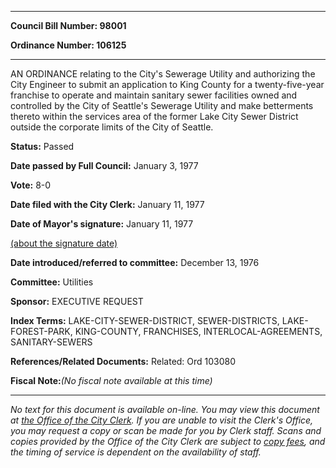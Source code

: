 

********

**Council Bill Number: 98001**
   
**Ordinance Number: 106125**
********

 AN ORDINANCE relating to the City's Sewerage Utility and authorizing the City Engineer to submit an application to King County for a twenty-five-year franchise to operate and maintain sanitary sewer facilities owned and controlled by the City of Seattle's Sewerage Utility and make betterments thereto within the services area of the former Lake City Sewer District outside the corporate limits of the City of Seattle.

**Status:** Passed
   
**Date passed by Full Council:** January 3, 1977
   
**Vote:** 8-0
   
**Date filed with the City Clerk:** January 11, 1977
   
**Date of Mayor's signature:** January 11, 1977
   
[(about the signature date)](/~public/approvaldate.htm)
   
   
   
**Date introduced/referred to committee:** December 13, 1976
   
**Committee:** Utilities
   
**Sponsor:** EXECUTIVE REQUEST
   
   
**Index Terms:** LAKE-CITY-SEWER-DISTRICT, SEWER-DISTRICTS, LAKE-FOREST-PARK, KING-COUNTY, FRANCHISES, INTERLOCAL-AGREEMENTS, SANITARY-SEWERS

**References/Related Documents:** Related: Ord 103080

**Fiscal Note:**_(No fiscal note available at this time)_
********

_No text for this document is available on-line. You may view this document at [the Office of the City Clerk](http://www.seattle.gov/leg/clerk/contactUs.htm). If you are unable to visit the Clerk's Office, you may request a copy or scan be made for you by Clerk staff. Scans and copies provided by the Office of the City Clerk are subject to [copy fees](http://clerk.seattle.gov/~public/clerkfees.htm), and the timing of service is dependent on the availability of staff._

